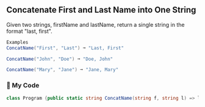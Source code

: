 ## Concatenate First and Last Name into One String

Given two strings, firstName and lastName, return a single string in the format "last, first".
```c#
Examples
ConcatName("First", "Last") ➞ "Last, First"

ConcatName("John", "Doe") ➞ "Doe, John"

ConcatName("Mary", "Jane") ➞ "Jane, Mary"
```
### 🌳 My Code
```c#
class Program {public static string ConcatName(string f, string l) => l + ", " + f;}
```
